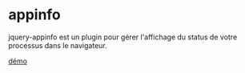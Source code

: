 # appinfo

jquery-appinfo est un plugin pour gérer l'affichage du status de votre processus dans le navigateur.

[démo](http://demo.rodbox.fr/appinfo "Démo appinfo") 

